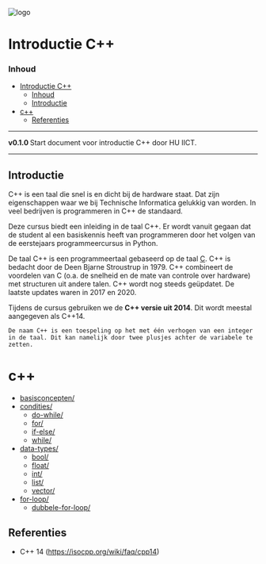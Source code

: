 ![logo](../c++/img/ISO_C++_Logo.svg) [](logo-id)

# Introductie C++[](title-id)

### Inhoud[](toc-id)

- [Introductie C++](#introductie-c)
    - [Inhoud](#inhoud)
  - [Introductie](#introductie)
- [c++](#c)
  - [Referenties](#referenties)
---

**v0.1.0 [](version-id)** Start document voor introductie C++ door HU IICT[](author-id).

---

## Introductie

C++ is een taal die snel is en dicht bij de hardware staat. Dat zijn eigenschappen waar we bij Technische Informatica gelukkig van worden. In veel bedrijven is programmeren in C++ de standaard.

Deze cursus biedt een inleiding in de taal C++. Er wordt vanuit gegaan dat de student al een basiskennis heeft van programmeren door het volgen van de eerstejaars programmeercursus in Python.

De taal C++ is een programmeertaal gebaseerd op de taal [C](http://csapp.cs.cmu.edu/3e/docs/chistory.html). C++ is bedacht door de Deen Bjarne Stroustrup in 1979. C++ combineert de voordelen van C (o.a. de snelheid en de mate van controle over hardware)  met structuren uit andere talen. C++ wordt nog steeds geüpdatet. De laatste updates waren in 2017 en 2020.

Tijdens de cursus gebruiken we de **C++ versie uit 2014**. Dit wordt meestal aangegeven als C++14.

    De naam C++ is een toespeling op het met één verhogen van een integer in de taal. Dit kan namelijk door twee plusjes achter de variabele te zetten.

# c++

* [basisconcepten/](../c++/basisconcepten/README.md)
* [condities/](../c++/condities/README.md)
  * [do-while/](../c++/condities/do-while/README.md)
  * [for/](../c++/condities/for/README.md)
  * [if-else/](../c++/condities/if-else/README.md)
  * [while/](../c++/condities/while/README.md)
* [data-types/](../c++/data-types/README.md)
  * [bool/](../c++/data-types/bool/README.md)
  * [float/](../c++/data-types/float/README.md)
  * [int/](../c++/data-types/int/README.md)
  * [list/](../c++/data-types/list/README.md)
  * [vector/](../c++/data-types/vector/README.md)
* [for-loop/](../c++/for-loop/README.md)
  * [dubbele-for-loop/](../c++/for-loop/dubbele-for-loop/README.md)


## Referenties

- C++ 14 (<https://isocpp.org/wiki/faq/cpp14>)
